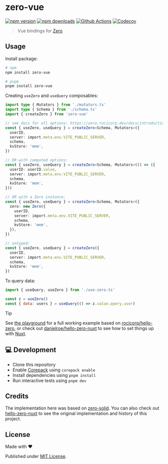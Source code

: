 # zero-vue

[![npm version][npm-version-src]][npm-version-href]
[![npm downloads][npm-downloads-src]][npm-downloads-href]
[![Github Actions][github-actions-src]][github-actions-href]
[![Codecov][codecov-src]][codecov-href]

> Vue bindings for [Zero](https://zero.rocicorp.dev/)

## Usage

Install package:

```sh
# npm
npm install zero-vue

# pnpm
pnpm install zero-vue
```

Creating `useZero` and `useQuery` composables:
```ts
import type { Mutators } from './mutators.ts'
import type { Schema } from './schema.ts'
import { createZero } from 'zero-vue'

// see docs for all options: https://zero.rocicorp.dev/docs/introduction
const { useZero, useQuery } = createZero<Schema, Mutators>({
  userID,
  server: import.meta.env.VITE_PUBLIC_SERVER,
  schema,
  kvStore: 'mem',
})

// OR with computed options:
const { useZero, useQuery } = createZero<Schema, Mutators>(() => ({
  userID: userID.value,
  server: import.meta.env.VITE_PUBLIC_SERVER,
  schema,
  kvStore: 'mem',
}))

// OR with a Zero instance:
const { useZero, useQuery } = createZero<Schema, Mutators>({
  zero: new Zero({
    userID,
    server: import.meta.env.VITE_PUBLIC_SERVER,
    schema,
    kvStore: 'mem',
  }),
})

// untyped:
const { useZero, useQuery } = createZero({
  userID,
  server: import.meta.env.VITE_PUBLIC_SERVER,
  schema,
  kvStore: 'mem',
})
```

To query data:
```js
import { useQuery, useZero } from './use-zero.ts'

const z = useZero()
const { data: users } = useQuery(() => z.value.query.user)
```

> [!TIP]
> See [the playground](./playground) for a full working example based on [rocicorp/hello-zero](https://github.com/rocicorp/hello-zero), or check out [danielroe/hello-zero-nuxt](https://github.com/danielroe/hello-zero-nuxt) to see how to set things up with [Nuxt](https://nuxt.com/).

## 💻 Development

- Clone this repository
- Enable [Corepack](https://github.com/nodejs/corepack) using `corepack enable`
- Install dependencies using `pnpm install`
- Run interactive tests using `pnpm dev`

## Credits

The implementation here was based on [zero-solid](https://github.com/rocicorp/mono/tree/main/packages/zero-solid). You can also check out [hello-zero-nuxt](https://github.com/danielroe/hello-zero-nuxt) to see the original implementation and history of this project.

## License

Made with ❤️

Published under [MIT License](./LICENCE).

<!-- Badges -->

[npm-version-src]: https://img.shields.io/npm/v/zero-vue?style=flat-square
[npm-version-href]: https://npmjs.com/package/zero-vue
[npm-downloads-src]: https://img.shields.io/npm/dm/zero-vue?style=flat-square
[npm-downloads-href]: https://npm.chart.dev/zero-vue
[github-actions-src]: https://img.shields.io/github/actions/workflow/status/danielroe/zero-vue/ci.yml?branch=main&style=flat-square
[github-actions-href]: https://github.com/danielroe/zero-vue/actions?query=workflow%3Aci
[codecov-src]: https://img.shields.io/codecov/c/gh/danielroe/zero-vue/main?style=flat-square
[codecov-href]: https://codecov.io/gh/danielroe/zero-vue
